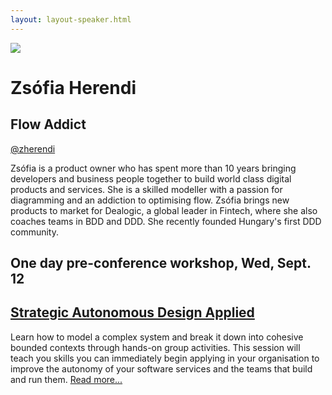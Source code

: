 ```yaml
---
layout: layout-speaker.html
---
```


<div class="container section featured-speaker">
  <div class="row">
    <div class="col-xs-12 col-sm-2 img-container">
      <img class="speaker-page-img" src="../img/speakers/Zsófia-Herendi-ON.png">
    </div>
    <div class="col-xs-12 col-sm-10 copy-container">
    <h1 class="speaker-header">Zsófia Herendi</h1>
    <h2 class="speaker-subtitle">Flow Addict</h2>
    <p class="copy"><a class="speaker-handle" href="https://twitter.com/zherendi" target="_blank">@zherendi</a></p>
    <p class="copy">Zsófia is a product owner who has spent more than 10 years bringing developers and business people together to build world class digital products and services. She is a skilled modeller with a passion for diagramming and an addiction to optimising flow. Zsófia brings new products to market for Dealogic, a global leader in Fintech, where she also coaches teams in BDD and DDD. She recently founded Hungary's first DDD community.</p>
    <h2 class="speaker-subheader">One day pre-conference workshop, Wed, Sept. 12</h2>
    <h2 class="speaker-subheader"><a href="../workshops/strategic-autonomous-design-applied.html">Strategic Autonomous Design Applied</a></h2>
    <p class="copy">Learn how to model a complex system and break it down into cohesive bounded contexts through hands-on group activities. This session will teach you skills you can immediately begin applying in your organisation to improve the autonomy of your software services and the teams that build and run them.  <a href="../workshops/strategic-autonomous-design-applied.html">Read more...</a></p>
      <!--<a class="btn" href="https://ti.to/explore-ddd-conference/2017">Buy Tickets</a>-->
    </div>
  </div>
</div>